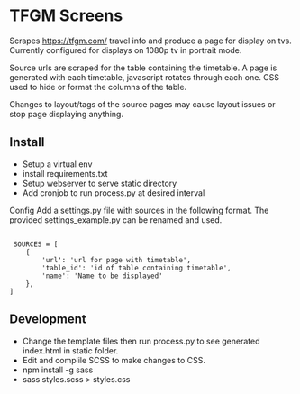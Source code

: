 # TFGM Screens

Scrapes https://tfgm.com/ travel info and produce a page for display on tvs. Currently configured for displays on 1080p tv in portrait mode.

Source urls are scraped for the table containing the timetable. A page is generated with each timetable, javascript rotates through each one. CSS used to hide or format the columns of the table. 

Changes to layout/tags of the source pages may cause layout issues or stop page displaying anything.

## Install
 - Setup a virtual env
 - install requirements.txt
 - Setup webserver to serve static directory
 - Add cronjob to run process.py at desired interval

 Config
 Add a settings.py file with sources in the following format. The provided settings_example.py can be renamed and used.

 <code>
 SOURCES = [
    {
        'url': 'url for page with timetable',
        'table_id': 'id of table containing timetable',
        'name': 'Name to be displayed'
    },
]
</code>

## Development
 - Change the template files then run process.py to see generated index.html in static folder. 
 - Edit and complile SCSS to make changes to CSS.
 - npm install -g sass
 - sass styles.scss > styles.css